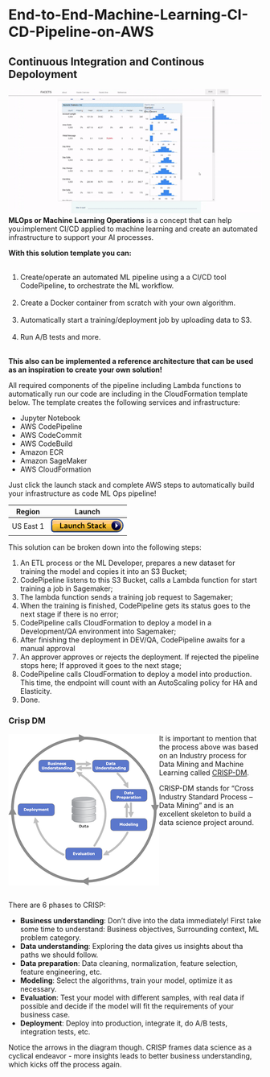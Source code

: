 # End-to-End-Machine-Learning-CI-CD-Pipeline-on-AWS

## Continuous Integration and Continous Depoloyment

<img align="left" src="imgs/ezgif-1-e3d1c499b26c.gif">
</br></br></br></br></br></br></br></br></br></br></br></br></br></br>


**MLOps or Machine Learning Operations** is a concept that can help you:implement CI/CD applied to machine learning and create an automated infrastructure to support your AI processes.


**With this solution template you can:**
</br></br>
1. Create/operate an automated ML pipeline using a a CI/CD tool CodePipeline, to orchestrate the ML workflow.
</br></br>
2. Create a Docker container from scratch with your own algorithm.
</br></br>
3. Automatically start a training/deployment job by uploading data to S3.
</br></br>
4. Run A/B tests and more. 
</br></br>

**This also can be implemented a reference architecture that can be used as an inspiration to create your own solution!**

All required components of the pipeline including Lambda functions to automatically run our code are including in the CloudFormation template below.
The template creates the following services and infrastructure:
* Jupyter Notebook
* AWS CodePipeline
* AWS CodeCommit
* AWS CodeBuild
* Amazon ECR
* Amazon SageMaker
* AWS CloudFormation

Just click the launch stack and complete AWS steps to automatically build your infrastructure as code ML Ops pipeline!

Region| Launch
------|-----
US East 1 | [![Launch MLOps solution in us-east-1](imgs/cloudformation-launch-stack.png)](https://console.aws.amazon.com/cloudformation/home?region=us-east-1#/stacks/new?stackName=CICDstack&templateURL=https://demoai-solutions-pipeline.s3.us-east-2.amazonaws.com/CICDTemplate.template)

This solution can be broken down into the following steps: 

1. An ETL process or the ML Developer, prepares a new dataset for training the model and copies it into an S3 Bucket;
2. CodePipeline listens to this S3 Bucket, calls a Lambda function for start training a job in Sagemaker;
3. The lambda function sends a training job request to Sagemaker;
4. When the training is finished, CodePipeline gets its status goes to the next stage if there is no error;
5. CodePipeline calls CloudFormation to deploy a model in a Development/QA environment into Sagemaker;
6. After finishing the deployment in DEV/QA, CodePipeline awaits for a manual approval
7. An approver approves or rejects the deployment. If rejected the pipeline stops here; If approved it goes to the next stage;
8. CodePipeline calls CloudFormation to deploy a model into production. This time, the endpoint will count with an AutoScaling policy for HA and Elasticity.
9. Done.

### Crisp DM

<img align="left" src="imgs/crisp.png">

It is important to mention that the process above was based on an Industry process for Data Mining and Machine Learning called [CRISP-DM](https://en.wikipedia.org/wiki/Cross_Industry_Standard_Process_for_Data_Mining).

CRISP-DM stands for “Cross Industry Standard Process – Data Mining” and is an excellent skeleton to build a data science project around.

</br></br></br></br></br></br></br>

There are 6 phases to CRISP:
   - **Business understanding**: Don’t dive into the data immediately! First take some time to understand: Business objectives, Surrounding context, ML problem category.
   - **Data understanding**: Exploring the data gives us insights about tha paths we should follow.
   - **Data preparation**: Data cleaning, normalization, feature selection, feature engineering, etc.
   - **Modeling**: Select the algorithms, train your model, optimize it as necessary.
   - **Evaluation**: Test your model with different samples, with real data if possible and decide if the model will fit the requirements of your business case.
   - **Deployment**: Deploy into production, integrate it, do A/B tests, integration tests, etc.

Notice the arrows in the diagram though. CRISP frames data science as a cyclical endeavor - more insights leads to better business understanding, which kicks off the process again.
